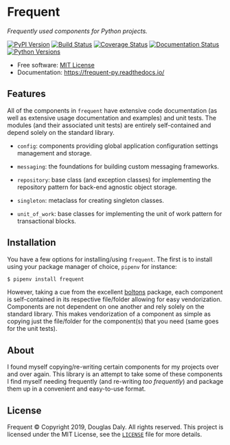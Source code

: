 # Frequent

*Frequently used components for Python projects.*


[![PyPI Version](https://img.shields.io/pypi/v/frequent.svg)](https://pypi.org/project/frequent/ "PyPI Page")
[![Build Status](https://travis-ci.org/douglasdaly/frequent-py.svg?branch=master)](https://travis-ci.org/douglasdaly/frequent-py "Travis CI")
[![Coverage Status](https://coveralls.io/repos/github/douglasdaly/frequent-py/badge.svg)](https://coveralls.io/github/douglasdaly/frequent-py "Coveralls")
[![Documentation Status](https://readthedocs.org/projects/frequent-py/badge/?version=latest)](https://frequent-py.readthedocs.io/en/latest/?badge=latest "Documentation")
[![Python Versions](https://img.shields.io/pypi/pyversions/frequent.svg)](https://pypi.org/project/frequent "PyPI Page")

- Free software: [MIT License](./LICENSE "License File")
- Documentation: https://frequent-py.readthedocs.io/


## Features

All of the components in ``frequent`` have extensive code documentation (as 
well as extensive usage documentation and examples) and unit tests.  The 
modules (and their associated unit tests) are entirely self-contained and 
depend solely on the standard library.

- ``config``: components providing global application configuration settings 
  management and storage.

- ``messaging``: the foundations for building custom messaging frameworks.

- ``repository``: base class (and exception classes) for implementing the 
  repository pattern for back-end agnostic object storage.

- ``singleton``: metaclass for creating singleton classes.

- ``unit_of_work``: base classes for implementing the unit of work pattern for 
  transactional blocks.


## Installation

You have a few options for installing/using `frequent`.  The first is to
install using your package manager of choice, `pipenv` for instance:

```bash
$ pipenv install frequent
```

However, taking a cue from the excellent 
[boltons](https://github.com/mahmoud/boltons "boltons on Github") 
package, each component is self-contained in its respective file/folder
allowing for easy vendorization.  Components are not dependent on one
another and rely solely on the standard library.  This makes
vendorization of a component as simple as copying just the file/folder
for the component(s) that you need (same goes for the unit tests).


## About

I found myself copying/re-writing certain components for my projects over and
over again.  This library is an attempt to take some of these components I find
myself needing frequently (and re-writing *too frequently*) and package them up
in a convenient and easy-to-use format.


## License

Frequent &copy; Copyright 2019, Douglas Daly.  All rights reserved. This
project is licensed under the MIT License, see the 
[`LICENSE`](./LICENSE "License File") file for more details.

